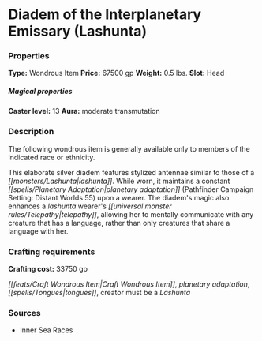 ﻿---
Title: "Diadem of the Interplanetary Emissary (Lashunta)"
Type: "Wondrous Item"
Price: "67500 gp"
Weight: "0.5 lbs."
Slot: "Head"
Caster level: "13"
Aura: "moderate transmutation"
Description: |
  "The following wondrous item is generally available only to members of the indicated race or ethnicity.
  This elaborate silver diadem features stylized antennae similar to those of a lashunta. While worn, it maintains a constant _planetary adaptation_ (_Pathfinder Campaign Setting: Distant Worlds_ 55) upon a wearer. The diadem's magic also enhances a lashunta wearer's telepathy, allowing her to mentally communicate with any creature that has a language, rather than only creatures that share a language with her."
Crafting cost: "33750 gp"
Sources: "['Inner Sea Races']"
---

# Diadem of the Interplanetary Emissary (Lashunta)

### Properties

**Type:** Wondrous Item **Price:** 67500 gp **Weight:** 0.5 lbs. **Slot:** Head

##### Magical properties

**Caster level:** 13 **Aura:** moderate transmutation

### Description

The following wondrous item is generally available only to members of the indicated race or ethnicity.

This elaborate silver diadem features stylized antennae similar to those of a _[[monsters/Lashunta|lashunta]]_. While worn, it maintains a constant _[[spells/Planetary Adaptation|planetary adaptation]]_ (Pathfinder Campaign Setting: Distant Worlds 55) upon a wearer. The diadem's magic also enhances a _lashunta_ wearer's _[[universal monster rules/Telepathy|telepathy]]_, allowing her to mentally communicate with any creature that has a language, rather than only creatures that share a language with her.

### Crafting requirements

**Crafting cost:** 33750 gp

_[[feats/Craft Wondrous Item|Craft Wondrous Item]]_, _planetary adaptation_, _[[spells/Tongues|tongues]]_, creator must be a _Lashunta_

### Sources

* Inner Sea Races